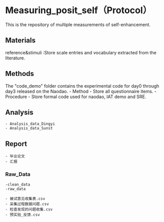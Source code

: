 # Measuring_posit_self（Protocol）
This is the repository of multiple measurements of self-enhancement.
## Materials
reference&stimuli :Store scale entries and vocabulary extracted from the literature.
## Methods
The "code_demo" folder contains the experimental code for day0 through day3 released on the Naodao.
    - Method
        - Store all questionnaire items. 
    - Procedure
        - Store formal code used for naodao, IAT demo and SRE.
## Analysis
    - Analysis_data_Dingyi
    - Analysis_data_Sunst
## Report
    - 毕业论文
    - 汇报
### Raw_Data
    -clean_data
    -raw_data

    - 被试意见收集表.csv
    - 采集过程数据问题.csv
    - 检查发现的问题收集.csv
    - 预实验_反馈.csv
